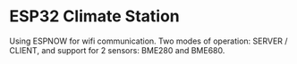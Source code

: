 # ESP32 Climate Station

Using ESPNOW for wifi communication. Two modes of operation: SERVER / CLIENT, and support for 2 sensors: BME280 and BME680.